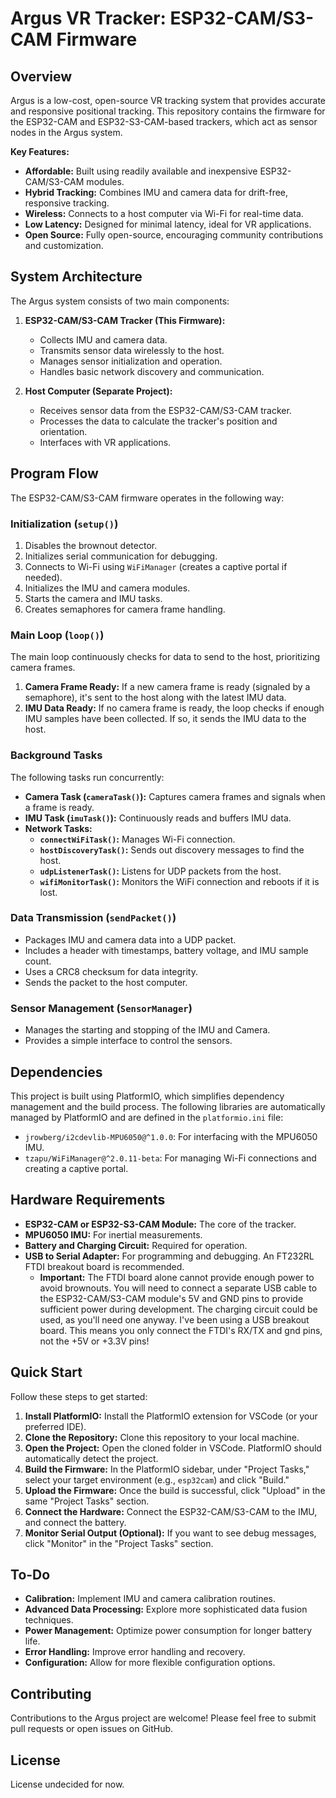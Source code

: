 # Argus VR Tracker: ESP32-CAM/S3-CAM Firmware

## Overview

Argus is a low-cost, open-source VR tracking system that provides accurate and responsive positional tracking. This repository contains the firmware for the ESP32-CAM and ESP32-S3-CAM-based trackers, which act as sensor nodes in the Argus system.

**Key Features:**

*   **Affordable:** Built using readily available and inexpensive ESP32-CAM/S3-CAM modules.
*   **Hybrid Tracking:** Combines IMU and camera data for drift-free, responsive tracking.
*   **Wireless:** Connects to a host computer via Wi-Fi for real-time data.
*   **Low Latency:** Designed for minimal latency, ideal for VR applications.
*   **Open Source:** Fully open-source, encouraging community contributions and customization.

## System Architecture

The Argus system consists of two main components:

1.  **ESP32-CAM/S3-CAM Tracker (This Firmware):**
    *   Collects IMU and camera data.
    *   Transmits sensor data wirelessly to the host.
    *   Manages sensor initialization and operation.
    *   Handles basic network discovery and communication.

2.  **Host Computer (Separate Project):**
    *   Receives sensor data from the ESP32-CAM/S3-CAM tracker.
    *   Processes the data to calculate the tracker's position and orientation.
    *   Interfaces with VR applications.

## Program Flow

The ESP32-CAM/S3-CAM firmware operates in the following way:

### Initialization (`setup()`)

1.  Disables the brownout detector.
2.  Initializes serial communication for debugging.
3.  Connects to Wi-Fi using `WiFiManager` (creates a captive portal if needed).
4.  Initializes the IMU and camera modules.
5.  Starts the camera and IMU tasks.
6.  Creates semaphores for camera frame handling.

### Main Loop (`loop()`)

The main loop continuously checks for data to send to the host, prioritizing camera frames.

1.  **Camera Frame Ready:** If a new camera frame is ready (signaled by a semaphore), it's sent to the host along with the latest IMU data.
2.  **IMU Data Ready:** If no camera frame is ready, the loop checks if enough IMU samples have been collected. If so, it sends the IMU data to the host.

### Background Tasks

The following tasks run concurrently:

*   **Camera Task (`cameraTask()`):** Captures camera frames and signals when a frame is ready.
*   **IMU Task (`imuTask()`):** Continuously reads and buffers IMU data.
*   **Network Tasks:**
    *   **`connectWiFiTask()`:** Manages Wi-Fi connection.
    *   **`hostDiscoveryTask()`:** Sends out discovery messages to find the host.
    *   **`udpListenerTask()`:** Listens for UDP packets from the host.
    *   **`wifiMonitorTask()`:** Monitors the WiFi connection and reboots if it is lost.

### Data Transmission (`sendPacket()`)

*   Packages IMU and camera data into a UDP packet.
*   Includes a header with timestamps, battery voltage, and IMU sample count.
*   Uses a CRC8 checksum for data integrity.
*   Sends the packet to the host computer.

### Sensor Management (`SensorManager`)

*   Manages the starting and stopping of the IMU and Camera.
*   Provides a simple interface to control the sensors.

## Dependencies

This project is built using PlatformIO, which simplifies dependency management and the build process. The following libraries are automatically managed by PlatformIO and are defined in the `platformio.ini` file:

*   `jrowberg/i2cdevlib-MPU6050@^1.0.0`: For interfacing with the MPU6050 IMU.
*   `tzapu/WiFiManager@^2.0.11-beta`: For managing Wi-Fi connections and creating a captive portal.

## Hardware Requirements

*   **ESP32-CAM or ESP32-S3-CAM Module:** The core of the tracker.
*   **MPU6050 IMU:** For inertial measurements.
*   **Battery and Charging Circuit:** Required for operation.
*   **USB to Serial Adapter:** For programming and debugging. An FT232RL FTDI breakout board is recommended.
    *   **Important:** The FTDI board alone cannot provide enough power to avoid brownouts. You will need to connect a separate USB cable to the ESP32-CAM/S3-CAM module's 5V and GND pins to provide sufficient power during development. The charging circuit could be used, as you'll need one anyway. I've been using a USB breakout board. This means you only connect the FTDI's RX/TX and gnd pins, not the +5V or +3.3V pins!

## Quick Start

Follow these steps to get started:

1.  **Install PlatformIO:** Install the PlatformIO extension for VSCode (or your preferred IDE).
2.  **Clone the Repository:** Clone this repository to your local machine.
3.  **Open the Project:** Open the cloned folder in VSCode. PlatformIO should automatically detect the project.
4.  **Build the Firmware:** In the PlatformIO sidebar, under "Project Tasks," select your target environment (e.g., `esp32cam`) and click "Build."
5.  **Upload the Firmware:** Once the build is successful, click "Upload" in the same "Project Tasks" section.
6.  **Connect the Hardware:** Connect the ESP32-CAM/S3-CAM to the IMU, and connect the battery.
7.  **Monitor Serial Output (Optional):** If you want to see debug messages, click "Monitor" in the "Project Tasks" section.

## To-Do

*   **Calibration:** Implement IMU and camera calibration routines.
*   **Advanced Data Processing:** Explore more sophisticated data fusion techniques.
*   **Power Management:** Optimize power consumption for longer battery life.
*   **Error Handling:** Improve error handling and recovery.
*   **Configuration:** Allow for more flexible configuration options.

## Contributing

Contributions to the Argus project are welcome! Please feel free to submit pull requests or open issues on GitHub.

## License

License undecided for now.
